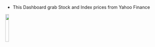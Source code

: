 - This Dashboard grab Stock and Index prices from Yahoo Finance

<img src="https://user-images.githubusercontent.com/86684420/130696919-114fb82d-0b1b-4342-8c66-32ef4b4050a0.png" width="15%"></img>
